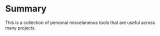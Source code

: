 # Summary

This is a collection of personal miscelaneous tools that are useful across many projects. 
